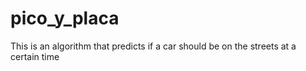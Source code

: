 # pico_y_placa

This is an algorithm that predicts if a car should be on the streets at a certain time
